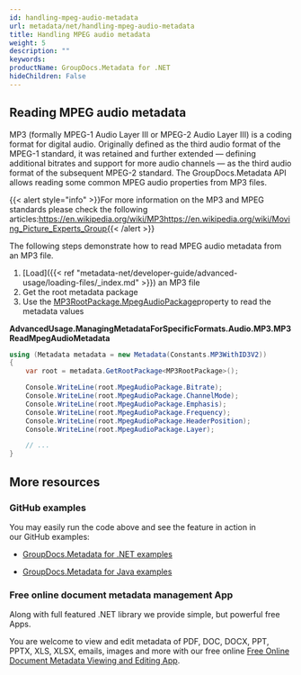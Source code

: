 ```yaml
---
id: handling-mpeg-audio-metadata
url: metadata/net/handling-mpeg-audio-metadata
title: Handling MPEG audio metadata
weight: 5
description: ""
keywords: 
productName: GroupDocs.Metadata for .NET
hideChildren: False
---
```

## Reading MPEG audio metadata

  
MP3 (formally MPEG-1 Audio Layer III or MPEG-2 Audio Layer III) is a coding format for digital audio. Originally defined as the third audio format of the MPEG-1 standard, it was retained and further extended — defining additional bitrates and support for more audio channels — as the third audio format of the subsequent MPEG-2 standard. The GroupDocs.Metadata API allows reading some common MPEG audio properties from MP3 files.

{{< alert style="info" >}}For more information on the MP3 and MPEG standards please check the following articles:https://en.wikipedia.org/wiki/MP3https://en.wikipedia.org/wiki/Moving_Picture_Experts_Group{{< /alert >}}

  

The following steps demonstrate how to read MPEG audio metadata from an MP3 file.

1.  [Load]({{< ref "metadata-net/developer-guide/advanced-usage/loading-files/_index.md" >}}) an MP3 file
2.  Get the root metadata package
3.  Use the [MP3RootPackage.MpegAudioPackage](https://apireference.groupdocs.com/net/metadata/groupdocs.metadata.formats.audio/mp3rootpackage/properties/mpegaudiopackage)property to read the metadata values

**AdvancedUsage.ManagingMetadataForSpecificFormats.Audio.MP3.MP3ReadMpegAudioMetadata**

```csharp
using (Metadata metadata = new Metadata(Constants.MP3WithID3V2))
{
	var root = metadata.GetRootPackage<MP3RootPackage>();

	Console.WriteLine(root.MpegAudioPackage.Bitrate);
	Console.WriteLine(root.MpegAudioPackage.ChannelMode);
	Console.WriteLine(root.MpegAudioPackage.Emphasis);
	Console.WriteLine(root.MpegAudioPackage.Frequency);
	Console.WriteLine(root.MpegAudioPackage.HeaderPosition);
	Console.WriteLine(root.MpegAudioPackage.Layer);

	// ...
} 
```

## More resources

### GitHub examples

You may easily run the code above and see the feature in action in our GitHub examples:

*   [GroupDocs.Metadata for .NET examples](https://github.com/groupdocs-metadata/GroupDocs.Metadata-for-.NET)
    
*   [GroupDocs.Metadata for Java examples](https://github.com/groupdocs-metadata/GroupDocs.Metadata-for-Java)
    

### Free online document metadata management App

Along with full featured .NET library we provide simple, but powerful free Apps.

You are welcome to view and edit metadata of PDF, DOC, DOCX, PPT, PPTX, XLS, XLSX, emails, images and more with our free online [Free Online Document Metadata Viewing and Editing App](https://products.groupdocs.app/metadata).

